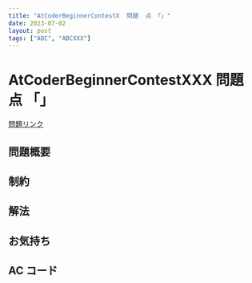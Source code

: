 ```yaml
---
title: "AtCoderBeginnerContestX  問題  点 「」"
date: 2023-07-02
layout: post
tags: ["ABC", "ABCXXX"]
---
```


# AtCoderBeginnerContestXXX 問題 点 「」

<a href="https://atcoder.jp/contests/abc242/tasks/abc242_d" blank="_target">問題リンク</a>

## 問題概要

## 制約

## 解法

## お気持ち

## AC コード

